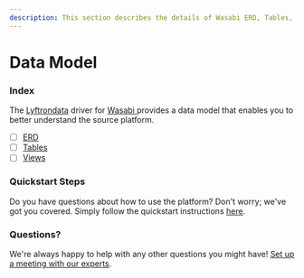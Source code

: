 ```yaml
---
description: This section describes the details of Wasabi ERD, Tables, and Views.
---
```


# Data Model

### Index

The  [Lyftrondata](https://www.lyftrondata.com/) driver for [Wasabi](https://www.lyftrondata.com/integration/wasabi/)[ ](https://www.lyftrondata.com/integration/wasabi/)provides a data model that enables you to better understand the source platform.

* [ ] [ERD](../../../technology-analytics/wasabi/data-model/erd.md)
* [ ] [Tables](../../../technology-analytics/wasabi/data-model/tables.md)
* [ ] [Views](../../../technology-analytics/wasabi/data-model/views.md)

### Quickstart Steps

Do you have questions about how to use the platform? Don't worry; we've got you covered. Simply follow the quickstart instructions [here](../../../../quickstart-steps.md).

### Questions? <a href="#questions" id="questions"></a>

We're always happy to help with any other questions you might have! [Set up a meeting with our experts](https://www.lyftrondata.com/book-a-meeting/).

